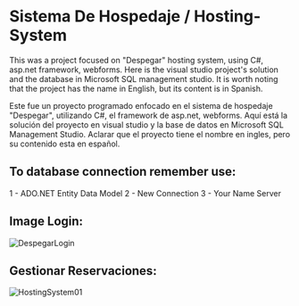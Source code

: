 # Sistema De Hospedaje / Hosting-System
This was a project focused on "Despegar" hosting system, using C#, asp.net framework, webforms.
Here is the visual studio project's solution and the database in Microsoft SQL management studio.
It is worth noting that the project has the name in English, but its content is in Spanish.

Este fue un proyecto programado enfocado en el sistema de hospedaje "Despegar", utilizando C#, el framework de asp.net, webforms.
Aquí está la solución del proyecto en visual studio y la base de datos en Microsoft SQL Management Studio.
Aclarar que el proyecto tiene el nombre en ingles, pero su contenido esta en español.

## To database connection remember use:
1 - ADO.NET Entity Data Model
2 - New Connection
3 - Your Name Server

## Image Login:
![DespegarLogin](https://github.com/JoZhang06/Hosting-System-with-webforms/assets/123129983/39bd4606-2bb0-4b1c-9a13-7812724bcc61)

## Gestionar Reservaciones:
![HostingSystem01](https://github.com/JoZhang06/Hosting-System-with-webforms/assets/123129983/10914d7a-15aa-4e13-ac61-1d5b4c089b6b)

